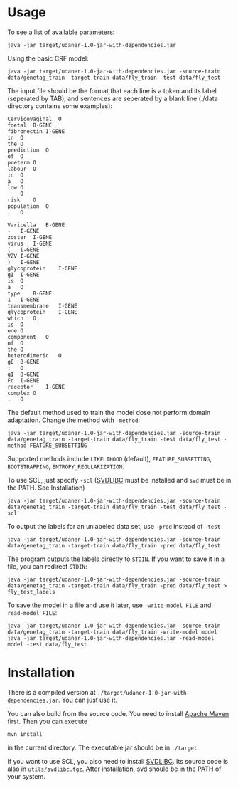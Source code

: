 Usage
=====

To see a list of available parameters:

    java -jar target/udaner-1.0-jar-with-dependencies.jar

Using the basic CRF model:

    java -jar target/udaner-1.0-jar-with-dependencies.jar -source-train data/genetag_train -target-train data/fly_train -test data/fly_test

The input file should be the format that each line is a token and its label (seperated by TAB), and sentences are seperated by a blank line (./data directory contains some examples):

    Cervicovaginal	O
    foetal	B-GENE
    fibronectin	I-GENE
    in	O
    the	O
    prediction	O
    of	O
    preterm	O
    labour	O
    in	O
    a	O
    low	O
    -	O
    risk	O
    population	O
    .	O

    Varicella	B-GENE
    -	I-GENE
    zoster	I-GENE
    virus	I-GENE
    (	I-GENE
    VZV	I-GENE
    )	I-GENE
    glycoprotein	I-GENE
    gI	I-GENE
    is	O
    a	O
    type	B-GENE
    1	I-GENE
    transmembrane	I-GENE
    glycoprotein	I-GENE
    which	O
    is	O
    one	O
    component	O
    of	O
    the	O
    heterodimeric	O
    gE	B-GENE
    :	O
    gI	B-GENE
    Fc	I-GENE
    receptor	I-GENE
    complex	O
    .	O

The default method used to train the model dose not perform domain adaptation. Change the method with `-method`:

    java -jar target/udaner-1.0-jar-with-dependencies.jar -source-train data/genetag_train -target-train data/fly_train -test data/fly_test -method FEATURE_SUBSETTING

Supported methods include `LIKELIHOOD` (default), `FEATURE_SUBSETTING`, `BOOTSTRAPPING`, `ENTROPY_REGULARIZATION`.

To use SCL, just specify `-scl` ([SVDLIBC](http://tedlab.mit.edu/~dr/SVDLIBC/) must be installed and `svd` must be in the PATH. See Installation)
    
    java -jar target/udaner-1.0-jar-with-dependencies.jar -source-train data/genetag_train -target-train data/fly_train -test data/fly_test -scl

To output the labels for an unlabeled data set, use `-pred` instead of `-test`

    java -jar target/udaner-1.0-jar-with-dependencies.jar -source-train data/genetag_train -target-train data/fly_train -pred data/fly_test

The program outputs the labels directly to `STDIN`. If you want to save it in a file, you can redirect `STDIN`:

    java -jar target/udaner-1.0-jar-with-dependencies.jar -source-train data/genetag_train -target-train data/fly_train -pred data/fly_test > fly_test_labels

To save the model in a file and use it later, use `-write-model FILE` and `-read-model FILE`:

    java -jar target/udaner-1.0-jar-with-dependencies.jar -source-train data/genetag_train -target-train data/fly_train -write-model model
    java -jar target/udaner-1.0-jar-with-dependencies.jar -read-model model -test data/fly_test 

Installation
============

There is a compiled version at `./target/udaner-1.0-jar-with-dependencies.jar`. You can just use it. 

You can also build from the source code. You need to install [Apache Maven](http://maven.apache.org/) first. Then you can execute

    mvn install

in the current directory. The executable jar should be in `./target`.

If you want to use SCL, you also need to install [SVDLIBC](http://tedlab.mit.edu/~dr/SVDLIBC/). Its source code is also in `utils/svdlibc.tgz`. After installation, svd should be in the PATH of your system.
